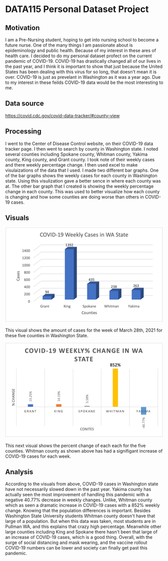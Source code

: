 # DATA115 Personal Dataset Project

## Motivation

I am a Pre-Nursing student, hoping to get into nursing school to become a future nurse. One of the many things I am passionate about is epideminology and public health. Because of my interest in these ares of health care. I decided to do my personal dataset profect on the current pandemic of COVID-19. COVID-19 has drastically changed all of our lives in the past year, and I think it is important to show that just because the United States has been dealing with this virus for so long, that doesn't mean it is over. COVID-19 is just as prevelant in Washington as it was a year ago. Due to my interest in these feilds COVID-19 data would be the most interesting to me. 

## Data source 

https://covid.cdc.gov/covid-data-tracker/#county-view 

## Processing 

I went to the Center of Disease Control website, on their COVID-19 data tracker page. I then went to search by county in Washington state. I noted several counties including Spokane county, Whitman county, Yakima county, King county, and Grant county. I took note of their weekly cases and there weekly percentage change. I then used excel to make visulaizations of the data that I used. I made two different bar graphs. One of the bar graphs shows the weekly cases for each county in Washington state. Using this visulization gave a better sence in where each county was at. The other bar graph that I created is showing the weekly percentage change in each county. This was used to better visualize how each county is changing and how some counties are doing worse than others in COVID-19 cases. 


## Visuals 

<img src="https://raw.githubusercontent.com/kaylaroberts17/DATA-REPO/main/Weekly%20Cases.png">

This visual shows the amount of cases for the week of March 28th, 2021 for these five counties in Washington State. 

<img src="https://raw.githubusercontent.com/kaylaroberts17/DATA-REPO/main/Percent%20Change.png">

This next visual shows the percent change of each each for the five counties. Whitman county as shown above has had a signifigant increase of COVID-19 cases for each week. 

## Analysis 

According to the visuals from above, COVID-19 cases in Washington state have not necessarily slowed down in the past year. Yakima county has actually seen the most improvement of handling this pandemic with a negative 40.77% decrease in weekly changes. Unlike, Whitman county which as seen a dramatic increase in COVID-19 cases with a 852% weekly change. Knowing that the population differences is important. Besides Washington State University students Whitman county doesn't have that large of a population. But when this data was taken, most students are in Pullman WA, and this explains that crazy high percentage. Meanwhile other large counties including King and Spokane there hasn't been that large of an increase of COVID-19 cases, which is a good thing. Overall, with the surge of social distancing and mask wearing, and the vaccine rollout COVID-19 numbers can be lower and society can finally get past this pandemic. 

